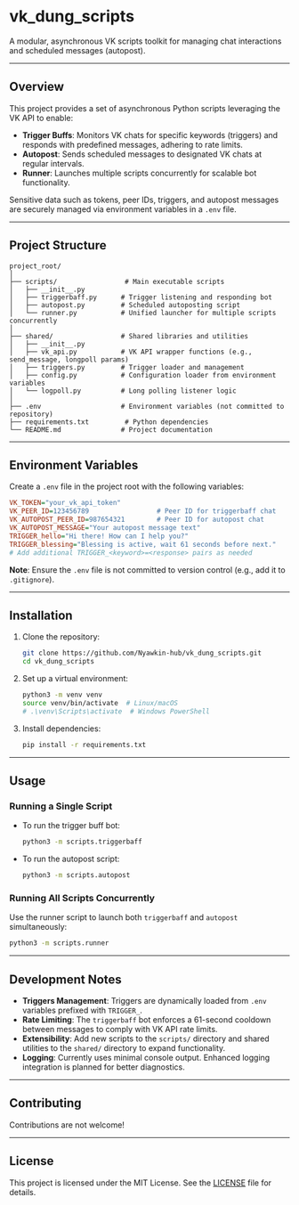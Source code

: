 # vk_dung_scripts

A modular, asynchronous VK scripts toolkit for managing chat interactions and scheduled messages (autopost).

---

## Overview

This project provides a set of asynchronous Python scripts leveraging the VK API to enable:

- **Trigger Buffs**: Monitors VK chats for specific keywords (triggers) and responds with predefined messages, adhering to rate limits.
- **Autopost**: Sends scheduled messages to designated VK chats at regular intervals.
- **Runner**: Launches multiple scripts concurrently for scalable bot functionality.

Sensitive data such as tokens, peer IDs, triggers, and autopost messages are securely managed via environment variables in a `.env` file.

---

## Project Structure

```
project_root/
│
├── scripts/                 # Main executable scripts
│   ├── __init__.py
│   ├── triggerbaff.py      # Trigger listening and responding bot
│   ├── autopost.py         # Scheduled autoposting script
│   └── runner.py           # Unified launcher for multiple scripts concurrently
│
├── shared/                 # Shared libraries and utilities
│   ├── __init__.py
│   ├── vk_api.py           # VK API wrapper functions (e.g., send_message, longpoll params)
│   ├── triggers.py         # Trigger loader and management
│   ├── config.py           # Configuration loader from environment variables
│   └── logpoll.py          # Long polling listener logic
│
├── .env                    # Environment variables (not committed to repository)
├── requirements.txt         # Python dependencies
└── README.md               # Project documentation
```

---

## Environment Variables

Create a `.env` file in the project root with the following variables:

```ini
VK_TOKEN="your_vk_api_token"
VK_PEER_ID=123456789                 # Peer ID for triggerbaff chat
VK_AUTOPOST_PEER_ID=987654321        # Peer ID for autopost chat
VK_AUTOPOST_MESSAGE="Your autopost message text"
TRIGGER_hello="Hi there! How can I help you?"
TRIGGER_blessing="Blessing is active, wait 61 seconds before next."
# Add additional TRIGGER_<keyword>=<response> pairs as needed
```

**Note**: Ensure the `.env` file is not committed to version control (e.g., add it to `.gitignore`).

---

## Installation

1. Clone the repository:
   ```bash
   git clone https://github.com/Nyawkin-hub/vk_dung_scripts.git
   cd vk_dung_scripts
   ```

2. Set up a virtual environment:
   ```bash
   python3 -m venv venv
   source venv/bin/activate  # Linux/macOS
   # .\venv\Scripts\activate  # Windows PowerShell
   ```

3. Install dependencies:
   ```bash
   pip install -r requirements.txt
   ```

---

## Usage

### Running a Single Script

- To run the trigger buff bot:
  ```bash
  python3 -m scripts.triggerbaff
  ```

- To run the autopost script:
  ```bash
  python3 -m scripts.autopost
  ```

### Running All Scripts Concurrently

Use the runner script to launch both `triggerbaff` and `autopost` simultaneously:
```bash
python3 -m scripts.runner
```

---

## Development Notes

- **Triggers Management**: Triggers are dynamically loaded from `.env` variables prefixed with `TRIGGER_`.
- **Rate Limiting**: The `triggerbaff` bot enforces a 61-second cooldown between messages to comply with VK API rate limits.
- **Extensibility**: Add new scripts to the `scripts/` directory and shared utilities to the `shared/` directory to expand functionality.
- **Logging**: Currently uses minimal console output. Enhanced logging integration is planned for better diagnostics.

---

## Contributing

Contributions are not welcome!

---

## License

This project is licensed under the MIT License. See the [LICENSE](LICENSE) file for details.